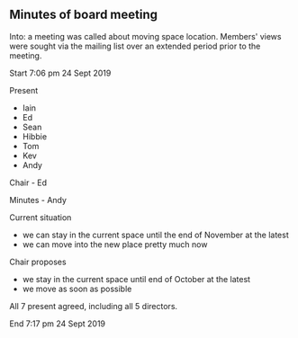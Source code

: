 


Minutes of board meeting
----------------

Into: a meeting was called about moving space location.  Members' views were sought via the mailing list over an extended period prior to the meeting.

Start 7:06 pm 24 Sept 2019

Present
- Iain
- Ed
- Sean
- Hibbie
- Tom
- Kev
- Andy

Chair - Ed

Minutes - Andy 

Current situation
- we can stay in the current space until the end of November at the latest 
- we can move into the new place pretty much now

Chair proposes
- we stay in the current space until end of October at the latest 
- we move as soon as possible

All 7 present agreed, including all 5 directors.

End 7:17 pm 24 Sept 2019
